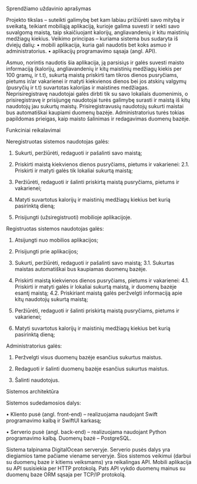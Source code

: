 Sprendžiamo uždavinio aprašymas

Projekto tikslas – suteikti galimybę bet kam labiau prižiūrėti savo mitybą ir sveikatą, teikiant mobiliąją aplikaciją, kurioje galima suvesti ir sekti savo suvalgomą maistą, taip skaičiuojant kalorijų, angliavandenių ir kitu maistinių medžiagų kiekius.
Veikimo principas – kuriama sistema bus sudaryta iš dviejų dalių: 
•	mobili aplikacija, kuria gali naudotis bet koks asmuo ir administratorius.
•	aplikacijų programavimo sąsaja (angl. API).

Asmuo, norintis naudotis šia aplikacija, ją parsisiųs ir galės suvesti maisto informaciją (kalorijų, angliavandenių ir kitų maistinių medžiagų kiekis per 100 gramų, ir t.t), sukurtą maistą priskirti tam tikros dienos pusryčiams, pietums ir/ar vakarienei ir matyti kiekvienos dienos bei jos atskirų valgymų (pusryčių ir t.t) suvartotas kalorijas ir maistines medžiagas. Neprisiregistravę naudotojai galės dirbti tik su savo lokaliais duomenimis, o prisiregistravę ir prisijungę naudotojai turės galimybę surasti ir maistą iš kitų naudotojų jau sukurtų maistų. Prisiregistravusių naudotojų sukurti maistai bus automatiškai kaupiami duomenų bazėje. Administratorius turės tokias papildomas prieigas, kaip maisto šalinimas ir redagavimas duomenų bazėje.



Funkciniai reikalavimai

Neregistruotas sistemos naudotojas galės:
1.	Sukurti, peržiūrėti, redaguoti ir pašalinti savo maistą;

2.	Priskirti maistą kiekvienos dienos pusryčiams, pietums ir vakarienei:
	2.1. Priskirti ir matyti galės tik lokaliai sukurtą maistą;

3.	Peržiūrėti, redaguoti ir šalinti priskirtą maistą pusryčiams, pietums ir vakarienei;

4.	Matyti suvartotus kalorijų ir maistinių medžiagų kiekius bet kurią pasirinktą dieną;

5.	Prisijungti (užsiregistruoti) mobilioje aplikacijoje.
 

Registruotas sistemos naudotojas galės:
1.	Atsijungti nuo mobilios aplikacijos;

2.	Prisijungti prie aplikacijos;

3.	Sukurti, peržiūrėti, redaguoti ir pašalinti savo maistą;
	3.1.	Sukurtas maistas automatiškai bus kaupiamas duomenų bazėje.

4.	Priskirti maistą kiekvienos dienos pusryčiams, pietums ir vakarienei:
	4.1. Priskirti ir matyti galės ir lokaliai sukurtą maistą, ir duomenų bazėje esantį maistą;
	4.2. Priskiriant maistą galės peržvelgti informaciją apie kitų naudotojų sukurtą maistą;

5.	Peržiūrėti, redaguoti ir šalinti priskirtą maistą pusryčiams, pietums ir vakarienei;

6.	Matyti suvartotus kalorijų ir maistinių medžiagų kiekius bet kurią pasirinktą dieną;

Administratorius galės:
1.	Peržvelgti visus duomenų bazėje esančius sukurtus maistus.

2.	Redaguoti ir šalinti duomenų bazėje esančius sukurtus maistus.

3.	Šalinti naudotojus.



Sistemos architektūra

Sistemos sudedamosios dalys:

•	Kliento pusė (angl. front-end) – realizuojama naudojant Swift programavimo kalbą ir SwiftUI karkasą;

•	Serverio pusė (angl. back-end) – realizuojama naudojant Python programavimo kalbą. Duomenų bazė – PostgreSQL.

Sistema talpinama DigitalOcean serveryje. Serverio pusės dalys yra diegiamios tame pačiame viename serveryje. Šios sistemos veikimui (darbui su duomenų baze ir kitiems veiksmams) yra reikalingas API. Mobili aplikacija su API susisiekia per HTTP protokolą. Pats API vykdo duomenų mainus su duomenų baze ORM sąsaja per TCP/IP protokolą.

